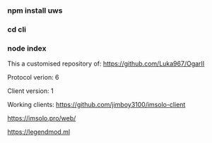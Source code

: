 ### npm install uws
### cd cli
### node index

This a customised repository of:
https://github.com/Luka967/OgarII

Protocol verion: 6

Client version: 1

Working clients:
https://github.com/jimboy3100/imsolo-client

https://imsolo.pro/web/

https://legendmod.ml
